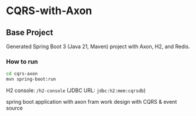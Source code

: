 # CQRS-with-Axon

## Base Project

Generated Spring Boot 3 (Java 21, Maven) project with Axon, H2, and Redis.

### How to run

```bash
cd cqrs-axon
mvn spring-boot:run
```

H2 console: `/h2-console` (JDBC URL: `jdbc:h2:mem:cqrsdb`)

spring boot application with axon fram work design with CQRS &amp; event source
